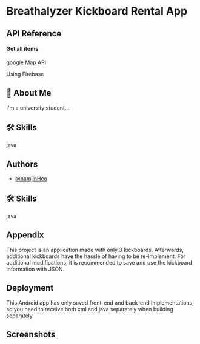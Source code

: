 
# Breathalyzer Kickboard Rental App

## API Reference

#### Get all items
google Map API 

Using Firebase



## 🚀 About Me
I'm a university student...


## 🛠 Skills
java


## Authors

- [@namjinHeo](https://www.github.com/namjincool)


## 🛠 Skills
java


## Appendix

This project is an application made with only 3 kickboards. Afterwards, additional kickboards have the hassle of having to be re-implement. For additional modifications, it is recommended to save and use the kickboard information with JSON.


## Deployment

This Android app has only saved front-end and back-end implementations, so you need to receive both xml and java separately when building separately

## Screenshots

